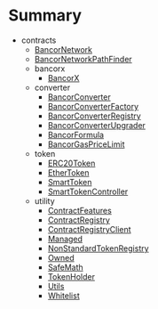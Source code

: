 # Summary
* contracts
  * [BancorNetwork](contracts/BancorNetwork.md)
  * [BancorNetworkPathFinder](contracts/BancorNetworkPathFinder.md)
  * bancorx
    * [BancorX](contracts/bancorx/BancorX.md)
  * converter
    * [BancorConverter](contracts/converter/BancorConverter.md)
    * [BancorConverterFactory](contracts/converter/BancorConverterFactory.md)
    * [BancorConverterRegistry](contracts/converter/BancorConverterRegistry.md)
    * [BancorConverterUpgrader](contracts/converter/BancorConverterUpgrader.md)
    * [BancorFormula](contracts/converter/BancorFormula.md)
    * [BancorGasPriceLimit](contracts/converter/BancorGasPriceLimit.md)
  * token
    * [ERC20Token](contracts/token/ERC20Token.md)
    * [EtherToken](contracts/token/EtherToken.md)
    * [SmartToken](contracts/token/SmartToken.md)
    * [SmartTokenController](contracts/token/SmartTokenController.md)
  * utility
    * [ContractFeatures](contracts/utility/ContractFeatures.md)
    * [ContractRegistry](contracts/utility/ContractRegistry.md)
    * [ContractRegistryClient](contracts/utility/ContractRegistryClient.md)
    * [Managed](contracts/utility/Managed.md)
    * [NonStandardTokenRegistry](contracts/utility/NonStandardTokenRegistry.md)
    * [Owned](contracts/utility/Owned.md)
    * [SafeMath](contracts/utility/SafeMath.md)
    * [TokenHolder](contracts/utility/TokenHolder.md)
    * [Utils](contracts/utility/Utils.md)
    * [Whitelist](contracts/utility/Whitelist.md)
